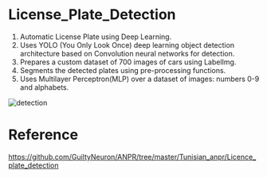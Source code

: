 # License_Plate_Detection

1) Automatic License Plate using Deep Learning.<br>
2) Uses YOLO (You Only Look Once) deep learning object detection architecture based on Convolution neural networks for detection.<br>
3) Prepares a custom dataset of 700 images of cars using LabelImg.<br>
4) Segments the detected plates using pre-processing functions.<br>
5) Uses Multilayer Perceptron(MLP) over a dataset of images: numbers 0-9 and alphabets.<br>

![detection](https://user-images.githubusercontent.com/31189656/98455855-19d7d500-2144-11eb-9b3e-15d5cc646bc5.JPG)

# Reference
https://github.com/GuiltyNeuron/ANPR/tree/master/Tunisian_anpr/Licence_plate_detection
